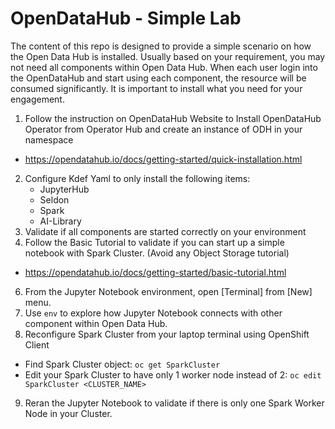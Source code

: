 # OpenDataHub - Simple Lab
The content of this repo is designed to provide a simple scenario on how the Open Data Hub is installed. Usually based on your requirement, you may not need all components within Open Data Hub. When each user login into the OpenDataHub and start using each component, the resource will be consumed significantly. It is important to install what you need for your engagement. 

1. Follow the instruction on OpenDataHub Website to Install OpenDataHub Operator from Operator Hub and create an instance of ODH in your namespace
- https://opendatahub.io/docs/getting-started/quick-installation.html
2. Configure Kdef Yaml to only install the following items: 
	- JupyterHub
	- Seldon
	- Spark
	- AI-Library
3. Validate if all components are started correctly on your environment
4. Follow the Basic Tutorial to validate if you can start up a simple notebook with Spark Cluster. (Avoid any Object Storage tutorial)
- https://opendatahub.io/docs/getting-started/basic-tutorial.html
6. From the Jupyter Notebook environment, open [Terminal] from [New] menu. 
7. Use `env` to explore how Jupyter Notebook connects with other component within Open Data Hub.
8. Reconfigure Spark Cluster from your laptop terminal using OpenShift Client 
- Find Spark Cluster object: `oc get SparkCluster`
- Edit your Spark Cluster to have only 1 worker node instead of 2: `oc edit SparkCluster <CLUSTER_NAME>`
9. Reran the Jupyter Notebook to validate if there is only one Spark Worker Node in your Cluster.

